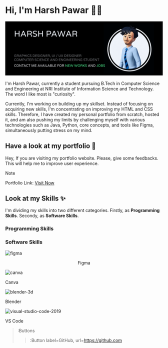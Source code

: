 # Hi, I'm Harsh Pawar 👋🏼


<img src="https://github.com/hyperdgx/hyperdgx/blob/main/Banner.png">

I'm Harsh Pawar, currently a student pursuing B.Tech in Computer Science and Engineering at NRI Institute of Information Science and Technology. The word I like most is "curiosity".

Currently, I'm working on building up my skillset. Instead of focusing on acquiring new skills, I'm concentrating on improving my HTML and CSS skills. Therefore, I have created my personal portfolio from scratch, hosted it, and am also pushing my limits by challenging myself with various technologies such as Java, Python, core concepts, and tools like Figma, simultaneously putting stress on my mind.

## Have a look at my portfolio 👀 <br>
Hey, If you are visiting my portfolio website. Please, give some feedbacks. This will help me to improve user experience. <br>
>[!NOTE]
>Portfolio Link: <a href="https://harshpawar.000webhostapp.com/">Visit Now</a> <br>
## Look at my Skills ✨ <br>
I'm dividing my skills into two different categories. Firstly, as **Programming Skills**. Secondy, as **Software Skills**.
### Programming Skills

### Software Skills
<div><img width="48" height="48" src="https://img.icons8.com/fluency/48/figma.png" alt="figma"/><p align=center>Figma</p></div>
<div><img width="48" height="48" src="https://img.icons8.com/fluency/48/canva.png" alt="canva"/><p>Canva</p></div>
<div><img width="48" height="48" src="https://img.icons8.com/fluency/48/blender-3d.png" alt="blender-3d"/><p>Blender</p></div>
<div><img width="48" height="48" src="https://img.icons8.com/fluency/48/visual-studio-code-2019.png" alt="visual-studio-code-2019"/><p>VS Code</p></div>

> :Buttons
> > :Button label=GitHub, url=https://github.com
